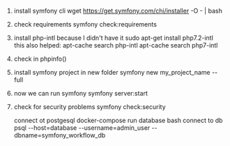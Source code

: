 1. install symfony cli
    wget https://get.symfony.com/chi/installer -O - | bash
2. check requirements
    symfony check:requirements
3. install php-intl because I didn't have it
    sudo apt-get install php7.2-intl
        this also helped: apt-cache search php-intl
                          apt-cache search php7-intl
4. check in phpinfo()
5. install symfony project in new folder
    symfony new my_project_name --full
6. now we can run symfony
    symfony server:start
7. check for security problems
    symfony check:security


    connect ot postgesql docker-compose run database bash
    connect to db  psql --host=database --username=admin_user --dbname=symfony_workflow_db